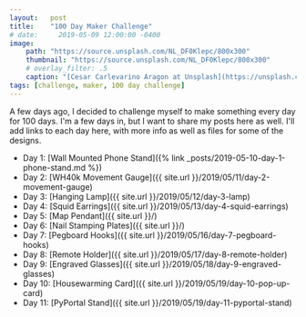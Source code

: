 ```yaml
---
layout:   post
title:    "100 Day Maker Challenge"
# date:     2019-05-09 12:00:00 -0400
image:
    path: "https://source.unsplash.com/NL_DF0Klepc/800x300"
    thumbnail: "https://source.unsplash.com/NL_DF0Klepc/800x300"
    # overlay_filter: .5
    caption: "[Cesar Carlevarino Aragon at Unsplash](https://unsplash.com/photos/NL_DF0Klepc)"
tags: [challenge, maker, 100 day challenge]
---
```

A few days ago, I decided to challenge myself to make something every day for 100 days. I'm a few days in, but I want to share my posts here as well. I'll add links to each day here, with more info as well as files for some of the designs.

* Day 1: [Wall Mounted Phone Stand]({% link _posts/2019-05-10-day-1-phone-stand.md %})
* Day 2: [WH40k Movement Gauge]({{ site.url }}/2019/05/11/day-2-movement-gauge)
* Day 3: [Hanging Lamp]({{ site.url }}/2019/05/12/day-3-lamp)
* Day 4: [Squid Earrings]({{ site.url }}/2019/05/13/day-4-squid-earrings)
* Day 5: [Map Pendant]({{ site.url }}/)
* Day 6: [Nail Stamping Plates]({{ site.url }}/)
* Day 7: [Pegboard Hooks]({{ site.url }}/2019/05/16/day-7-pegboard-hooks)
* Day 8: [Remote Holder]({{ site.url }}/2019/05/17/day-8-remote-holder)
* Day 9: [Engraved Glasses]({{ site.url }}/2019/05/18/day-9-engraved-glasses)
* Day 10: [Housewarming Card]({{ site.url }}/2019/05/19/day-10-pop-up-card)
* Day 11: [PyPortal Stand]({{ site.url }}/2019/05/19/day-11-pyportal-stand)